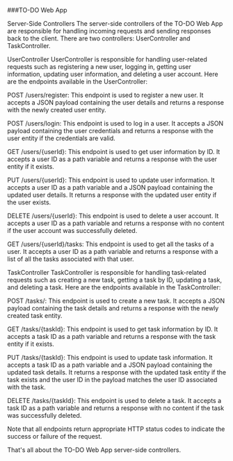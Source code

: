 ###TO-DO Web App 

Server-Side Controllers
The server-side controllers of the TO-DO Web App are responsible for handling incoming requests and sending responses back to the client. There are two controllers: UserController and TaskController.

UserController
UserController is responsible for handling user-related requests such as registering a new user, logging in, getting user information, updating user information, and deleting a user account. Here are the endpoints available in the UserController:

POST /users/register: This endpoint is used to register a new user. It accepts a JSON payload containing the user details and returns a response with the newly created user entity.

POST /users/login: This endpoint is used to log in a user. It accepts a JSON payload containing the user credentials and returns a response with the user entity if the credentials are valid.

GET /users/{userId}: This endpoint is used to get user information by ID. It accepts a user ID as a path variable and returns a response with the user entity if it exists.

PUT /users/{userId}: This endpoint is used to update user information. It accepts a user ID as a path variable and a JSON payload containing the updated user details. It returns a response with the updated user entity if the user exists.

DELETE /users/{userId}: This endpoint is used to delete a user account. It accepts a user ID as a path variable and returns a response with no content if the user account was successfully deleted.

GET /users/{userId}/tasks: This endpoint is used to get all the tasks of a user. It accepts a user ID as a path variable and returns a response with a list of all the tasks associated with that user.

TaskController
TaskController is responsible for handling task-related requests such as creating a new task, getting a task by ID, updating a task, and deleting a task. Here are the endpoints available in the TaskController:

POST /tasks/: This endpoint is used to create a new task. It accepts a JSON payload containing the task details and returns a response with the newly created task entity.

GET /tasks/{taskId}: This endpoint is used to get task information by ID. It accepts a task ID as a path variable and returns a response with the task entity if it exists.

PUT /tasks/{taskId}: This endpoint is used to update task information. It accepts a task ID as a path variable and a JSON payload containing the updated task details. It returns a response with the updated task entity if the task exists and the user ID in the payload matches the user ID associated with the task.

DELETE /tasks/{taskId}: This endpoint is used to delete a task. It accepts a task ID as a path variable and returns a response with no content if the task was successfully deleted.

Note that all endpoints return appropriate HTTP status codes to indicate the success or failure of the request.

That's all about the TO-DO Web App server-side controllers.
